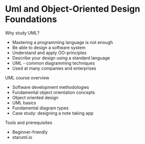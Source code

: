
# Uml and Object-Oriented Design Foundations

Why study UML?

- Mastering a programming language is not enough
- Be able to design a software system
- Understand and apply OO-principles
- Describe your design using a standard language
- UML - common diagramming techniques
- Used at many companies and enterprises

UML course overview

- Software development methodologies
- Fundamental object orientation concepts
- Object oriented design
- UML basics
- Fundamental diagram types
- Case study: designing a note taking app

Tools and prerequisites

- Beginner-friendly
- staruml.io
